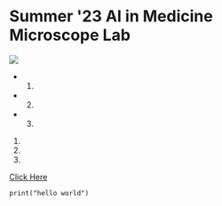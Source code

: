 # Summer '23 AI in Medicine Microscope Lab


<img src="https://d1g9yur4m4naub.cloudfront.net/image-handler/ts/20200526085524/ri/673/picture/2020/5/shutterstock_1384158221.jpg">


- 1.
- 2.
- 3.


1.
2.
3.

[Click Here](https://www.pinterest.com/jennlynngio94/)

```
print("hello world")
```
